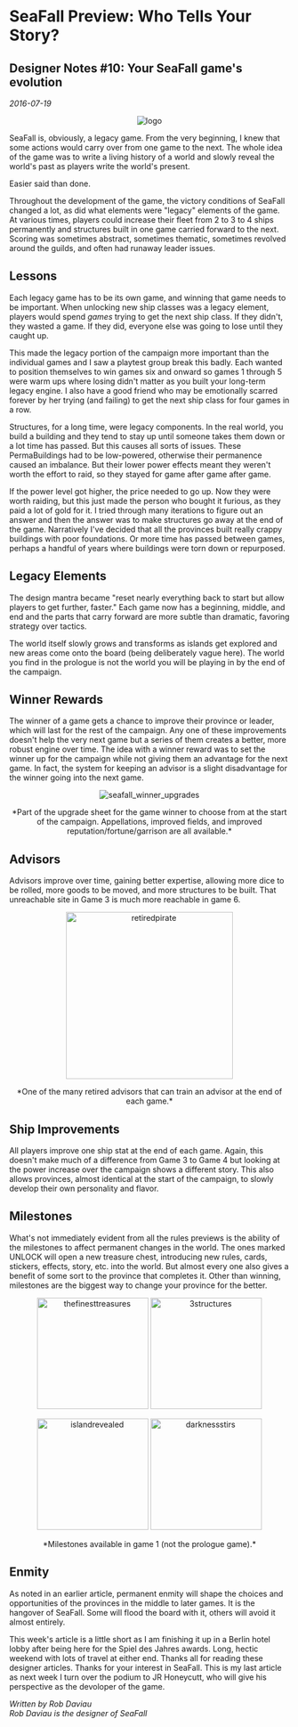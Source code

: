 # SeaFall Preview: Who Tells Your Story?
## Designer Notes \#10: Your SeaFall game's evolution
*2016-07-19*

<p align="center"><img src="images/logo.png" alt="logo"/></p>

SeaFall is, obviously, a legacy game. From the very beginning, I knew that some actions would carry over from one game to the next. The whole idea of the game was to write a living history of a world and slowly reveal the world's past as players write the world's present.

Easier said than done.

Throughout the development of the game, the victory conditions of SeaFall changed a lot, as did what elements were "legacy" elements of the game. At various times, players could increase their fleet from 2 to 3 to 4 ships permanently and structures built in one game carried forward to the next. Scoring was sometimes abstract, sometimes thematic, sometimes revolved around the guilds, and often had runaway leader issues.

## Lessons

Each legacy game has to be its own game, and winning that game needs to be important. When unlocking new ship classes was a legacy element, players would spend *games* trying to get the next ship class. If they didn't, they wasted a game. If they did, everyone else was going to lose until they caught up.

This made the legacy portion of the campaign more important than the individual games and I saw a playtest group break this badly. Each wanted to position themselves to win games six and onward so games 1 through 5 were warm ups where losing didn't matter as you built your long-term legacy engine. I also have a good friend who may be emotionally scarred forever by her trying (and failing) to get the next ship class for four games in a row.

Structures, for a long time, were legacy components. In the real world, you build a building and they tend to stay up until someone takes them down or a lot time has passed. But this causes all sorts of issues. These PermaBuildings had to be low-powered, otherwise their permanence caused an imbalance. But their lower power effects meant they weren't worth the effort to raid, so they stayed for game after game after game.

If the power level got higher, the price needed to go up. Now they were worth raiding, but this just made the person who bought it furious, as they paid a lot of gold for it. I tried through many iterations to figure out an answer and then the answer was to make structures go away at the end of the game. Narratively I've decided that all the provinces built really crappy buildings with poor foundations. Or more time has passed between games, perhaps a handful of years where buildings were torn down or repurposed.

## Legacy Elements

The design mantra became "reset nearly everything back to start but allow players to get further, faster." Each game now has a beginning, middle, and end and the parts that carry forward are more subtle than dramatic, favoring strategy over tactics.

The world itself slowly grows and transforms as islands get explored and new areas come onto the board (being deliberately vague here). The world you find in the prologue is not the world you will be playing in by the end of the campaign.

## Winner Rewards

The winner of a game gets a chance to improve their province or leader, which will last for the rest of the campaign. Any one of these improvements doesn't help the very next game but a series of them creates a better, more robust engine over time. The idea with a winner reward was to set the winner up for the campaign while not giving them an advantage for the next game. In fact, the system for keeping an advisor is a slight disadvantage for the winner going into the next game.

<p align="center"><img src="images/seafall_winner_upgrades.jpg" alt="seafall_winner_upgrades"/></p><p align="center"/>*Part of the upgrade sheet for the game winner to choose from at the start of the campaign. Appellations, improved fields, and improved reputation/fortune/garrison are all available.*</p>

## Advisors

Advisors improve over time, gaining better expertise, allowing more dice to be rolled, more goods to be moved, and more structures to be built. That unreachable site in Game 3 is much more reachable in game 6.

<p align="center"><img src="images/retiredpirate.jpg" alt="retiredpirate" style="height: 300px;"/></p><p align="center"/>*One of the many retired advisors that can train an advisor at the end of each game.*</p>

## Ship Improvements

All players improve one ship stat at the end of each game. Again, this doesn't make much of a difference from Game 3 to Game 4 but looking at the power increase over the campaign shows a different story. This also allows provinces, almost identical at the start of the campaign, to slowly develop their own personality and flavor.

## Milestones

What's not immediately evident from all the rules previews is the ability of the milestones to affect permanent changes in the world. The ones marked UNLOCK will open a new treasure chest, introducing new rules, cards, stickers, effects, story, etc. into the world. But almost every one also gives a benefit of some sort to the province that completes it. Other than winning, milestones are the biggest way to change your province for the better.

<p align="center"><img src="images/thefinesttreasures.jpg" alt="thefinesttreasures" style="height:200px;"/> <img src="images/3structures.jpg" alt="3structures" style="height: 200px;"/></p><p align="center"><img src="images/islandrevealed.jpg" alt="islandrevealed" style="height: 200px;"/> <img src="images/darknessstirs.jpg" alt="darknessstirs" style="height: 200px;"/></p>
<p align="center"/>*Milestones available in game 1 (not the prologue game).*</p>

## Enmity

As noted in an earlier article, permanent enmity will shape the choices and opportunities of the provinces in the middle to later games. It is the hangover of SeaFall. Some will flood the board with it, others will avoid it almost entirely.

This week's article is a little short as I am finishing it up in a Berlin hotel lobby after being here for the Spiel des Jahres awards. Long, hectic weekend with lots of travel at either end. Thanks all for reading these designer articles. Thanks for your interest in SeaFall. This is my last article as next week I turn over the podium to JR Honeycutt, who will give his perspective as the devoloper of the game.

*Written by Rob Daviau*  
*Rob Daviau is the designer of SeaFall*
